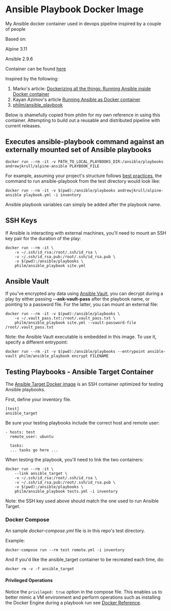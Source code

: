 # Ansible Playbook Docker Image
My Ansible docker container used in devops pipeline inspired by a couple of people

Based on:

Alpine 3.11 

Ansible 2.9.6

Container can be found [here](https://hub.docker.com/repository/docker/andrewjkrull/alpine-ansible)

Inspired by the following:
1. Marko's article: [Dockerizing all the things: Running Ansible inside Docker container](https://ruleoftech.com/2017/dockerizing-all-the-things-running-ansible-inside-docker-container)
2. Kayan Azimov's article [Running Ansible as Docker container](https://ifritltd.com/2017/10/20/running-ansible-as-docker-container/)
3. [philm/ansible_playbook](https://hub.docker.com/r/philm/ansible_playbook) 

Below is shamefully copied from philm for my own reference in using this container. Attempting to build out a reusable and distributed pipeline with current releases.

## Executes ansible-playbook command against an externally mounted set of Ansible playbooks

```
docker run --rm -it -v PATH_TO_LOCAL_PLAYBOOKS_DIR:/ansible/playbooks andrewjkrull/alpine-ansible PLAYBOOK_FILE
```

For example, assuming your project's structure follows [best practices](http://docs.ansible.com/ansible/playbooks_best_practices.html#directory-layout), the command to run ansible-playbook from the test directory would look like:

```
docker run --rm -it -v $(pwd):/ansible/playbooks andrewjkrull/alpine-ansible playbook.yml -i inventory
```

Ansible playbook variables can simply be added after the playbook name.

## SSH Keys

If Ansible is interacting with external machines, you'll need to mount an SSH key pair for the duration of the play:

```
docker run --rm -it \
    -v ~/.ssh/id_rsa:/root/.ssh/id_rsa \
    -v ~/.ssh/id_rsa.pub:/root/.ssh/id_rsa.pub \
    -v $(pwd):/ansible/playbooks \
    philm/ansible_playbook site.yml
```

## Ansible Vault

If you've encrypted any data using [Ansible Vault](http://docs.ansible.com/ansible/playbooks_vault.html), you can decrypt during a play by either passing **--ask-vault-pass** after the playbook name, or pointing to a password file. For the latter, you can mount an external file:

```
docker run --rm -it -v $(pwd):/ansible/playbooks \
    -v ~/.vault_pass.txt:/root/.vault_pass.txt \
    philm/ansible_playbook site.yml --vault-password-file /root/.vault_pass.txt
```                    

Note: the Ansible Vault executable is embedded in this image. To use it, specify a different entrypoint:

```
docker run --rm -it -v $(pwd):/ansible/playbooks --entrypoint ansible-vault philm/ansible_playbook encrypt FILENAME
```

## Testing Playbooks - Ansible Target Container

The [Ansible Target Docker image](https://github.com/philm/ansible_target) is an SSH container optimized for testing Ansible playbooks.

First, define your inventory file.

```
[test]
ansible_target
```

Be sure your testing playbooks include the correct host and remote user:

```
- hosts: test
  remote_user: ubuntu

  tasks:
  ... tasks go here ...
```

When testing the playbook, you'll need to link the two containers:

```
docker run --rm -it \
    --link ansible_target \
    -v ~/.ssh/id_rsa:/root/.ssh/id_rsa \
    -v ~/.ssh/id_rsa.pub:/root/.ssh/id_rsa.pub \
    -v $(pwd):/ansible/playbooks \
    philm/ansible_playbook tests.yml -i inventory
```

Note: the SSH key used above should match the one used to run Ansible Target.

### Docker Compose

An sample *docker-compose.yml* file is in this repo's test directory.

Example:
```
docker-compose run --rm test remote.yml -i inventory
```

And if you'd like the ansible_target container to be recreated each time, do:
```
docker rm -v -f ansible_target
```

#### Privileged Operations

Notice the ```privileged: true``` option in the compose file. This enables us to better mimic a VM environment and perform operations such as installing the Docker Engine during a playbook run see [Docker Reference](https://docs.docker.com/engine/reference/commandline/run/#full-container-capabilities-privileged).
